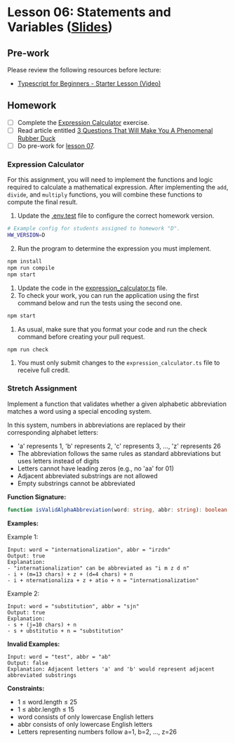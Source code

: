 # Lesson 06: Statements and Variables ([Slides](https://code-differently.github.io/code-society-25-2/slides/#/lesson_06))

## Pre-work

Please review the following resources before lecture:

* [Typescript for Beginners - Starter Lesson (Video)](https://www.youtube.com/watch?v=MOO5vrtTUTE&list=PL0Zuz27SZ-6NS8GXt5nPrcYpust89zq_b&index=1)

## Homework

- [ ] Complete the [Expression Calculator](#expression-calculator) exercise.
- [ ] Read article entitled [3 Questions That Will Make You A Phenomenal Rubber Duck][article-link]
- [ ] Do pre-work for [lesson 07](/lesson_07/).

### Expression Calculator

For this assignment, you will need to implement the functions and logic required to calculate a mathematical expression. After implementing the `add`, `divide`, and `multiply` functions, you will combine these functions to compute the final result.

1. Update the [.env.test][env-file] file to configure the correct homework version.
```bash
# Example config for students assigned to homework "D".
HW_VERSION=D
```
2. Run the program to determine the expression you must implement.
```bash
npm install
npm run compile
npm start
```
1. Update the code in the [expression_calculator.ts][calculator-file] file.
2. To check your work, you can run the application using the first command below and run the tests using the second one.
```bash
npm start
```
1. As usual, make sure that you format your code and run the check command before creating your pull request.
```bash
npm run check
```
1. You must only submit changes to the `expression_calculator.ts` file to receive full credit.

### Stretch Assignment

Implement a function that validates whether a given alphabetic abbreviation matches a word using a special encoding system.

In this system, numbers in abbreviations are replaced by their corresponding alphabet letters:
- 'a' represents 1, 'b' represents 2, 'c' represents 3, ..., 'z' represents 26
- The abbreviation follows the same rules as standard abbreviations but uses letters instead of digits
- Letters cannot have leading zeros (e.g., no 'aa' for 01)
- Adjacent abbreviated substrings are not allowed
- Empty substrings cannot be abbreviated

**Function Signature:**
```typescript
function isValidAlphaAbbreviation(word: string, abbr: string): boolean
```

**Examples:**

Example 1:
```
Input: word = "internationalization", abbr = "irzdn"
Output: true
Explanation: 
- "internationalization" can be abbreviated as "i m z d n"
- i + (m=13 chars) + z + (d=4 chars) + n
- i + nternationaliza + z + atio + n = "internationalization"
```

Example 2:
```
Input: word = "substitution", abbr = "sjn"
Output: true  
Explanation:
- s + (j=10 chars) + n
- s + ubstitutio + n = "substitution"
```

**Invalid Examples:**
```
Input: word = "test", abbr = "ab"
Output: false
Explanation: Adjacent letters 'a' and 'b' would represent adjacent abbreviated substrings
```

**Constraints:**
- 1 ≤ word.length ≤ 25
- 1 ≤ abbr.length ≤ 15
- word consists of only lowercase English letters
- abbr consists of only lowercase English letters
- Letters representing numbers follow a=1, b=2, ..., z=26

[article-link]: https://blog.danslimmon.com/2024/01/18/3-questions-that-will-make-you-a-phenomenal-rubber-duck/
[calculator-file]: ./expression/src/expression_calculator.ts
[env-file]: ./expression/.env.test